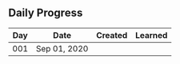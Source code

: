 ## Daily Progress 
| Day | Date | Created | Learned |
| --- | --- | --- | --- |
| 001 | Sep 01, 2020 | 